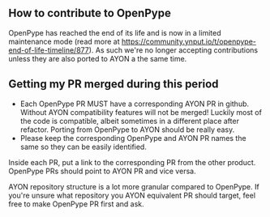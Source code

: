 ## How to contribute to OpenPype

OpenPype has reached the end of its life and is now in a limited maintenance mode (read more at https://community.ynput.io/t/openpype-end-of-life-timeline/877). As such we're no longer accepting contributions unless they are also ported to AYON a the same time. 

## Getting my PR merged during this period

- Each OpenPype PR MUST have a corresponding AYON PR in github. Without AYON compatibility features will not be merged! Luckily most of the code is compatible, albeit sometimes in a different place after refactor. Porting from OpenPype to AYON should be really easy.
- Please keep the corresponding OpenPype and AYON PR names the same so they can be easily identified.

Inside each PR, put a link to the corresponding PR from the other product. OpenPype PRs should point to AYON PR and vice versa.

AYON repository structure is a lot more granular compared to OpenPype. If you're unsure what repository you AYON equivalent PR should target, feel free to make OpenPype PR first and ask.
